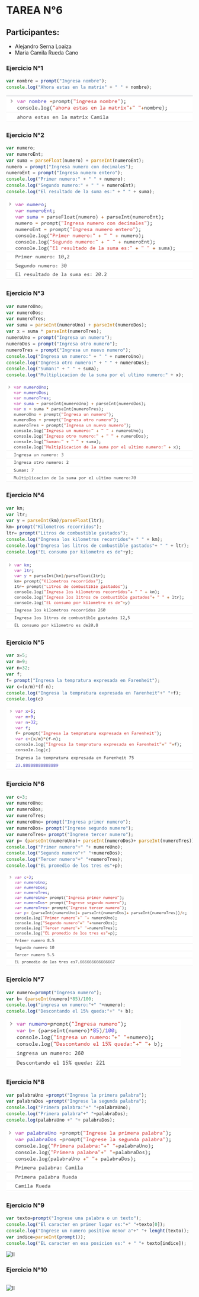 # TAREA N°6

## Participantes:

- Alejandro Serna Loaiza 
- Maria Camila Rueda Cano

### Ejercicio N°1

```javascript
var nombre = prompt("Ingresa nombre");
console.log("Ahora estas en la matrix" + " " + nombre);
```

![ll](https://github.com/camilaru15/javascript/blob/master/imagenes/ejericioUno.png)

### Ejercicio N°2

```javascript
var numero;
var numeroEnt;
var suma = parseFloat(numero) + parseInt(numeroEnt);
numero = prompt("Ingresa numero con decimales");
numeroEnt = prompt("Ingresa numero entero");
console.log("Primer numero:" + " " + numero);
console.log("Segundo numero:" + " " + numeroEnt);
console.log("El resultado de la suma es:" + " " + suma);
```

![ll](https://github.com/camilaru15/javascript/blob/master/imagenes/ejercioDos.png)

### Ejercicio N°3

```javascript
var numeroUno;
var numeroDos;
var numeroTres;
var suma = parseInt(numeroUno) + parseInt(numeroDos);
var x = suma * parseInt(numeroTres);
numeroUno = prompt("Ingresa un numero");
numeroDos = prompt("Ingresa otro numero");
numeroTres = prompt("Ingresa un nuevo numero");
console.log("Ingresa un numero:" + " " + numeroUno);
console.log("Ingresa otro numero:" + " " + numeroDos);
console.log("Suman:" + " " + suma);
console.log("Multiplicacion de la suma por el ultimo numero:" + x);
```

![ll](https://github.com/camilaru15/javascript/blob/master/imagenes/ejercioTres.png)

### Ejercicio N°4

```javascript
var km;
var ltr;
var y = parseInt(km)/parseFloat(ltr);
km= prompt("Kilometros recorridos");
ltr= prompt("Litros de combustible gastados");
console.log("Ingresa los kilometros recorridos"+ " " + km);
console.log("Ingresa los litros de combustible gastados"+ " " + ltr);
console.log("EL consumo por kilometro es de"+y);
```

![ll](https://github.com/camilaru15/javascript/blob/master/imagenes/ejercicioCuatro.png)
### Ejercicio N°5

```javascript
var x=5;
var m=9;
var n=32;
var f;
f= prompt("Ingresa la tempratura expresada en Farenheit");
var c=(x/m)*(f-n);
console.log("Ingresa la tempratura expresada en Farenheit"+" "+f);
console.log(c)

```
![ll](https://github.com/camilaru15/javascript/blob/master/imagenes/ejericioCinco.png)


### Ejercicio N°6

```javascript
var c=3;
var numeroUno;
var numeroDos;
var numeroTres;
var numeroUno= prompt("Ingresa primer numero");
var numeroDos= prompt("Ingrese segundo numero");
var numeroTres= prompt("Ingrese tercer numero");
var p= (parseInt(numeroUno)+ parseInt(numeroDos)+ parseInt(numeroTres))/c;
console.log("Primer numero"+" "+ numeroUno);
console.log("Segundo numero"+" "+numeroDos);
console.log("Tercer numero"+" "+numeroTres);
console.log("EL promedio de los tres es"+p);

```
![ll](https://github.com/camilaru15/javascript/blob/master/imagenes/ejercicioSeis.png)

### Ejercicio N°7

```javascript
var numero=prompt("Ingresa numero");
var b= (parseInt(numero)*85)/100;
console.log("ingresa un numero:"+" "+numero);
console.log("Descontando el 15% queda:"+" "+ b);
```
![ll](https://github.com/camilaru15/javascript/blob/master/imagenes/ejercicioSiete.png)

### Ejercicio N°8

```javascript
var palabraUno =prompt("Ingrese la primera palabra");
var palabraDos =prompt("Ingrese la segunda palabra");
console.log("Primera palabra:"+" "+palabraUno);
console.log("Primera palabra"+" "+palabraDos);
console.log(palabraUno +" "+ palabraDos);
```
![ll](https://github.com/camilaru15/javascript/blob/master/imagenes/ejericioOcho.png)

### Ejercicio N°9

```javascript
var texto=prompt("Ingrese una palabra o un texto");
console.log("El caracter en primer lugar es:"+" "+texto[0]);
console.log("Ingrese un numero positivo menor a"+" "+ lenght(texto));
var indice=parseInt(prompt());
console.log("EL caracter en esa posicion es:" + " "+ texto[indice]);
```
![ll]()

### Ejercicio N°10

```javascript


```
![ll]()